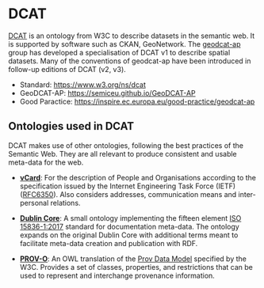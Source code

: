 # DCAT

[DCAT](https://www.w3.org/ns/dcat) is an ontology from W3C to describe datasets in the semantic web. It is supported by software such as CKAN, GeoNetwork.
The [geodcat-ap]() group has developed a specialisation of DCAT v1 to describe spatial datasets. Many of the conventions of geodcat-ap have
been introduced in follow-up editions of DCAT (v2, v3).   

- Standard: https://www.w3.org/ns/dcat
- GeoDCAT-AP: https://semiceu.github.io/GeoDCAT-AP
- Good Paractice: https://inspire.ec.europa.eu/good-practice/geodcat-ap

## Ontologies used in DCAT

DCAT makes use of other ontologies, following the best practices of the Semantic
Web. They are all relevant to produce consistent and usable meta-data for the
web.

- **[vCard](https://www.w3.org/TR/vcard-rdf/)**: For the description of People
  and Organisations according to the specification issued by the Internet
Engineering Task Force (IETF)
([RFC6350](https://www.rfc-editor.org/rfc/rfc6350)). Also considers addresses,
communication means and inter-personal relations.

- **[Dublin
  Core](https://www.dublincore.org/specifications/dublin-core/dcmi-terms/)**: A
small ontology implementing the fifteen element [ISO
15836-1:2017](https://www.iso.org/standard/71339.html) standard for
documentation meta-data. The ontology expands on the original Dublin Core with
additional terms meant to facilitate meta-data creation and publication with RDF.

- **[PROV-O](https://www.w3.org/TR/prov-o/)**: An OWL translation of the [Prov
  Data Model](http://www.w3.org/TR/2013/REC-prov-dm-20130430/) specified by the
W3C. Provides a set of classes, properties, and restrictions that can be used to
represent and interchange provenance information.
